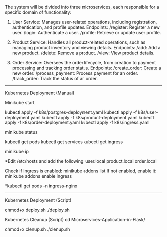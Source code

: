 The system will be divided into three microservices, each responsible for a specific domain of functionality:

1. User Service: Manages user-related operations, including registration, authentication, and profile updates.
Endpoints:
/register: Register a new user.
/login: Authenticate a user.
/profile: Retrieve or update user profile.

2. Product Service: Handles all product-related operations, such as managing product inventory and viewing details.
Endpoints:
/add: Add a new product.
/delete: Remove a product.
/view: View product details.

3. Order Service: Oversees the order lifecycle, from creation to payment processing and tracking order status.
Endpoints:
/create_order: Create a new order.
/process_payment: Process payment for an order.
/track_order: Track the status of an order.

----------------------------------------------

Kubernetes Deployment (Manual)

Minikube start

kubectl apply -f k8s/postgres-deployment.yaml
kubectl apply -f k8s/user-deployment.yaml
kubectl apply -f k8s/product-deployment.yaml
kubectl apply -f k8s/order-deployment.yaml
kubectl apply -f k8s/ingress.yaml

minikube status

kubectl get pods
kubectl get services
kubectl get ingress

minikube ip

*Edit /etc/hosts and add the following:
<minikube-ip> user.local
<minikube-ip> product.local
<minikube-ip> order.local

Check if Ingress is enabled:
minikube addons list
If not enabled, enable it:
minikube addons enable ingress

*kubectl get pods -n ingress-nginx

---------------------------------------------------------------------

Kubernetes Deployment (Script)

chmod+x deploy.sh
./deploy.sh

Kubernetes Cleanup (Script)
cd Microservices-Application-in-Flask/

chmod+x clenup.sh
./clenup.sh


